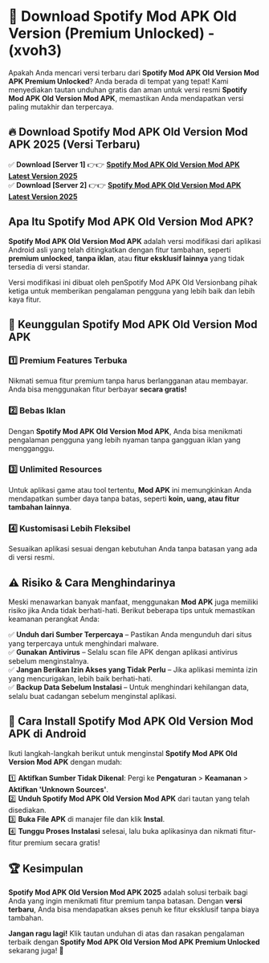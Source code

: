 

# 🎯 Download Spotify Mod APK Old Version (Premium Unlocked) -  (xvoh3) 

Apakah Anda mencari versi terbaru dari **Spotify Mod APK Old Version Mod APK Premium Unlocked**? Anda berada di tempat yang tepat! Kami menyediakan tautan unduhan gratis dan aman untuk versi resmi **Spotify Mod APK Old Version Mod APK**, memastikan Anda mendapatkan versi paling mutakhir dan terpercaya.

## 🔥 Download Spotify Mod APK Old Version Mod APK 2025 (Versi Terbaru)

✅ **Download [Server 1]** 👉👉 [**Spotify Mod APK Old Version Mod APK Latest Version 2025**](https://apkcomod.com?title=Spotify_Mod_APK_Old_Version)  
✅ **Download [Server 2]** 👉👉 [**Spotify Mod APK Old Version Mod APK Latest Version 2025**](https://apkcomod.com?title=Spotify_Mod_APK_Old_Version)  

## Apa Itu Spotify Mod APK Old Version Mod APK?

**Spotify Mod APK Old Version Mod APK** adalah versi modifikasi dari aplikasi Android asli yang telah ditingkatkan dengan fitur tambahan, seperti **premium unlocked**, **tanpa iklan**, atau **fitur eksklusif lainnya** yang tidak tersedia di versi standar.

Versi modifikasi ini dibuat oleh penSpotify Mod APK Old Versionbang pihak ketiga untuk memberikan pengalaman pengguna yang lebih baik dan lebih kaya fitur.

## 🎯 Keunggulan Spotify Mod APK Old Version Mod APK

### 1️⃣ Premium Features Terbuka
Nikmati semua fitur premium tanpa harus berlangganan atau membayar. Anda bisa menggunakan fitur berbayar **secara gratis!**

### 2️⃣ Bebas Iklan
Dengan **Spotify Mod APK Old Version Mod APK**, Anda bisa menikmati pengalaman pengguna yang lebih nyaman tanpa gangguan iklan yang mengganggu.

### 3️⃣ Unlimited Resources
Untuk aplikasi game atau tool tertentu, **Mod APK** ini memungkinkan Anda mendapatkan sumber daya tanpa batas, seperti **koin, uang, atau fitur tambahan lainnya**.

### 4️⃣ Kustomisasi Lebih Fleksibel
Sesuaikan aplikasi sesuai dengan kebutuhan Anda tanpa batasan yang ada di versi resmi.

## ⚠️ Risiko & Cara Menghindarinya

Meski menawarkan banyak manfaat, menggunakan **Mod APK** juga memiliki risiko jika Anda tidak berhati-hati. Berikut beberapa tips untuk memastikan keamanan perangkat Anda:

✅ **Unduh dari Sumber Terpercaya** – Pastikan Anda mengunduh dari situs yang terpercaya untuk menghindari malware.  
✅ **Gunakan Antivirus** – Selalu scan file APK dengan aplikasi antivirus sebelum menginstalnya.  
✅ **Jangan Berikan Izin Akses yang Tidak Perlu** – Jika aplikasi meminta izin yang mencurigakan, lebih baik berhati-hati.  
✅ **Backup Data Sebelum Instalasi** – Untuk menghindari kehilangan data, selalu buat cadangan sebelum menginstal aplikasi.

## 📌 Cara Install Spotify Mod APK Old Version Mod APK di Android

Ikuti langkah-langkah berikut untuk menginstal **Spotify Mod APK Old Version Mod APK** dengan mudah:

1️⃣ **Aktifkan Sumber Tidak Dikenal**: Pergi ke **Pengaturan** > **Keamanan** > **Aktifkan 'Unknown Sources'**.  
2️⃣ **Unduh Spotify Mod APK Old Version Mod APK** dari tautan yang telah disediakan.  
3️⃣ **Buka File APK** di manajer file dan klik **Instal**.  
4️⃣ **Tunggu Proses Instalasi** selesai, lalu buka aplikasinya dan nikmati fitur-fitur premium secara gratis!

## 🏆 Kesimpulan

**Spotify Mod APK Old Version Mod APK 2025** adalah solusi terbaik bagi Anda yang ingin menikmati fitur premium tanpa batasan. Dengan **versi terbaru**, Anda bisa mendapatkan akses penuh ke fitur eksklusif tanpa biaya tambahan.

**Jangan ragu lagi!** Klik tautan unduhan di atas dan rasakan pengalaman terbaik dengan **Spotify Mod APK Old Version Mod APK Premium Unlocked** sekarang juga! 🚀

